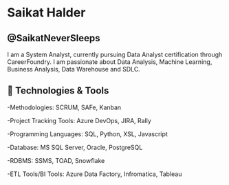 # Saikat Halder
## @SaikatNeverSleeps
I am a System Analyst, currently pursuing Data Analyst certification through CareerFoundry. I am passionate about Data Analysis, Machine Learning, Business Analysis, Data Warehouse and SDLC. 

## 🔧 Technologies & Tools
-Methodologies: SCRUM, SAFe, Kanban

-Project Tracking Tools: Azure DevOps, JIRA, Rally

-Programming Languages: SQL, Python, XSL, Javascript

-Database: MS SQL Server, Oracle, PostgreSQL

-RDBMS: SSMS, TOAD, Snowflake

-ETL Tools/BI Tools: Azure Data Factory, Infromatica, Tableau


<!---
SaikatNeverSleeps/SaikatNeverSleeps is a ✨ special ✨ repository because its `README.md` (this file) appears on your GitHub profile.
You can click the Preview link to take a look at your changes.
--->
